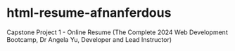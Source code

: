 # html-resume-afnanferdous
Capstone Project 1 - Online Resume (The Complete 2024 Web Development Bootcamp, Dr Angela Yu, Developer and Lead Instructor)
